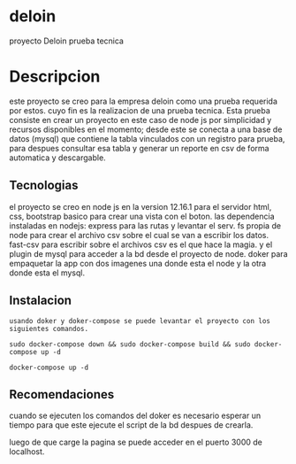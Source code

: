 # deloin
proyecto Deloin prueba tecnica



# Descripcion

este proyecto se creo para la empresa deloin como una prueba requerida por estos. cuyo fin es la realizacion de una prueba tecnica.
Esta prueba consiste en crear un proyecto en este caso de node js por simplicidad y recursos disponibles en el momento; desde este se conecta a una base de datos (mysql) que contiene la tabla vinculados con un registro para prueba, para despues consultar esa tabla y generar un reporte en csv de forma automatica y descargable.



## Tecnologias

el proyecto se creo en node js en la version 12.16.1 para el servidor
html, css, bootstrap basico para crear una vista con el boton.
las dependencia instaladas en nodejs:
  express para las rutas y levantar el serv.
  fs propia de node para crear el archivo csv sobre el cual se van a escribir los datos.
  fast-csv para escribir sobre el archivos csv es el que hace la magia.
  y el plugin de mysql para acceder a la bd desde el proyecto de node.
  doker para empaquetar la app con dos imagenes una donde esta el node y la otra donde esta el mysql.
  
  
  
  ## Instalacion
  
    usando doker y doker-compose se puede levantar el proyecto con los siguientes comandos.
    
    sudo docker-compose down && sudo docker-compose build && sudo docker-compose up -d

    docker-compose up -d
    
    
    
  ## Recomendaciones
  
  cuando se ejecuten los comandos del doker es necesario esperar un tiempo para que este ejecute el script de la bd despues de crearla.
  
  luego de que carge la pagina se puede acceder en el puerto 3000 de localhost.


